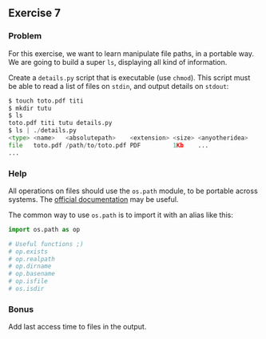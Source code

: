 ## Exercise 7

### Problem

For this exercise, we want to learn manipulate file paths, in a portable way.
We are going to build a super `ls`, displaying all kind of information.

Create a `details.py` script that is executable (use `chmod`). This script
must be able to read a list of files on `stdin`, and output details on `stdout`:
```python
$ touch toto.pdf titi
$ mkdir tutu
$ ls
toto.pdf titi tutu details.py
$ ls | ./details.py
<type> <name>   <absolutepath>    <extension> <size> <anyotheridea>
file   toto.pdf /path/to/toto.pdf PDF         1Kb    ...
...
```

### Help

All operations on files should use the `os.path` module, to be portable across systems.
The [official documentation](https://docs.python.org/2/library/os.path.html) may be useful.

The common way to use `os.path` is to import it with an alias like this:
```python
import os.path as op

# Useful functions ;)
# op.exists
# op.realpath
# op.dirname
# op.basename
# op.isfile
# os.isdir
```

### Bonus

Add last access time to files in the output.

